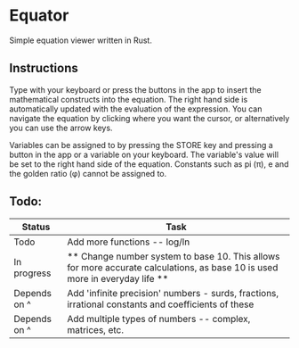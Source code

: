 # Equator
Simple equation viewer written in Rust.

## Instructions

Type with your keyboard or press the buttons in the app to insert the mathematical constructs into the equation. The right hand side is automatically updated with the evaluation of the expression. You can navigate the equation by clicking where you want the cursor, or alternatively you can use the arrow keys.

Variables can be assigned to by pressing the STORE key and pressing a button in the app or a variable on your keyboard. The variable's value will be set to the right hand side of the equation. Constants such as pi (π), e and the golden ratio (φ) cannot be assigned to.

## Todo:
Status | Task
------ | -------------
Todo | Add more functions -- log/ln
In progress | ** Change number system to base 10. This allows for more accurate calculations, as base 10 is used more in everyday life **
Depends on ^ | Add 'infinite precision' numbers - surds, fractions, irrational constants and coefficients of these
Depends on ^ | Add multiple types of numbers -- complex, matrices, etc.
